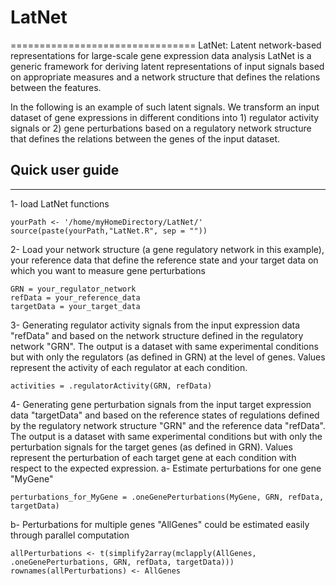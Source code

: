 # LatNet
================================
LatNet: Latent network-based representations for large-scale gene expression data analysis
LatNet is a generic framework for deriving latent representations of input signals based on appropriate measures and a network structure that defines the relations between the features.

In the following is an example of such latent signals. We transform an input dataset of gene expressions in different conditions into 1) regulator activity signals or 2) gene perturbations based on a regulatory network structure that defines the relations between the genes of the input dataset.

## Quick user guide
________________________________

1- load LatNet functions
```````
yourPath <- '/home/myHomeDirectory/LatNet/'
source(paste(yourPath,"LatNet.R", sep = ""))
```````

2- Load your network structure (a gene regulatory network in this example), your reference data that define the reference state and your target data on which you want to measure gene perturbations
``````
GRN = your_regulator_network
refData = your_reference_data
targetData = your_target_data
``````

3- Generating regulator activity signals from the input expression data "refData" and based on the network structure defined in the regulatory network "GRN". The output is a dataset with same experimental conditions but with only the regulators (as defined in GRN) at the level of genes. Values represent the activity of each regulator at each condition.  
```
activities = .regulatorActivity(GRN, refData)
```

4- Generating gene perturbation signals from the input target expression data "targetData" and based on the reference states of regulations defined by the regulatory network structure "GRN" and the reference data "refData". The output is a dataset with same experimental conditions but with only the perturbation signals for the target genes (as defined in GRN). Values represent the perturbation of each target gene at each condition with respect to the expected expression.
a- Estimate perturbations for one gene "MyGene"
```
perturbations_for_MyGene = .oneGenePerturbations(MyGene, GRN, refData, targetData)
```
b- Perturbations for multiple genes "AllGenes" could be estimated easily through parallel computation
```
allPerturbations <- t(simplify2array(mclapply(AllGenes, .oneGenePerturbations, GRN, refData, targetData)))
rownames(allPerturbations) <- AllGenes
```
